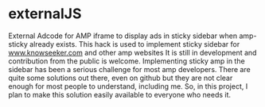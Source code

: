 # externalJS
External Adcode for AMP iframe to display ads in sticky sidebar when amp-sticky already exists. This hack is used to implement sticky sidebar for www.knowseeker.com and other amp websites
It is still in development and contribution from the public is welcome.
Implementing sticky amp in the sidebar has been a serious challenge for most amp developers. There are quite some solutions out there, even on github but they are not clear enough for most people to understand, including me.
So, in this project, I plan to make this solution easily available to everyone who needs it.

